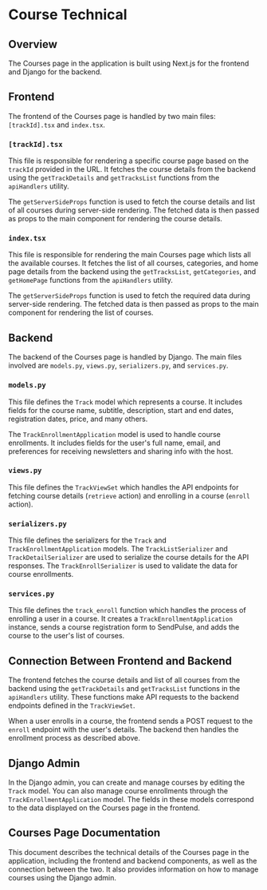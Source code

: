 # Course Technical

## Overview

The Courses page in the application is built using Next.js for the frontend and Django for the backend.

## Frontend

The frontend of the Courses page is handled by two main files: `[trackId].tsx` and `index.tsx`.

### `[trackId].tsx`

This file is responsible for rendering a specific course page based on the `trackId` provided in the URL. It fetches the course details from the backend using the `getTrackDetails` and `getTracksList` functions from the `apiHandlers` utility.

The `getServerSideProps` function is used to fetch the course details and list of all courses during server-side rendering. The fetched data is then passed as props to the main component for rendering the course details.

### `index.tsx`

This file is responsible for rendering the main Courses page which lists all the available courses. It fetches the list of all courses, categories, and home page details from the backend using the `getTracksList`, `getCategories`, and `getHomePage` functions from the `apiHandlers` utility.

The `getServerSideProps` function is used to fetch the required data during server-side rendering. The fetched data is then passed as props to the main component for rendering the list of courses.

## Backend

The backend of the Courses page is handled by Django. The main files involved are `models.py`, `views.py`, `serializers.py`, and `services.py`.

### `models.py`

This file defines the `Track` model which represents a course. It includes fields for the course name, subtitle, description, start and end dates, registration dates, price, and many others.

The `TrackEnrollmentApplication` model is used to handle course enrollments. It includes fields for the user's full name, email, and preferences for receiving newsletters and sharing info with the host.

### `views.py`

This file defines the `TrackViewSet` which handles the API endpoints for fetching course details (`retrieve` action) and enrolling in a course (`enroll` action).

### `serializers.py`

This file defines the serializers for the `Track` and `TrackEnrollmentApplication` models. The `TrackListSerializer` and `TrackDetailSerializer` are used to serialize the course details for the API responses. The `TrackEnrollSerializer` is used to validate the data for course enrollments.

### `services.py`

This file defines the `track_enroll` function which handles the process of enrolling a user in a course. It creates a `TrackEnrollmentApplication` instance, sends a course registration form to SendPulse, and adds the course to the user's list of courses.

## Connection Between Frontend and Backend

The frontend fetches the course details and list of all courses from the backend using the `getTrackDetails` and `getTracksList` functions in the `apiHandlers` utility. These functions make API requests to the backend endpoints defined in the `TrackViewSet`.

When a user enrolls in a course, the frontend sends a POST request to the `enroll` endpoint with the user's details. The backend then handles the enrollment process as described above.

## Django Admin

In the Django admin, you can create and manage courses by editing the `Track` model. You can also manage course enrollments through the `TrackEnrollmentApplication` model. The fields in these models correspond to the data displayed on the Courses page in the frontend.

## Courses Page Documentation

This document describes the technical details of the Courses page in the application, including the frontend and backend components, as well as the connection between the two. It also provides information on how to manage courses using the Django admin.
